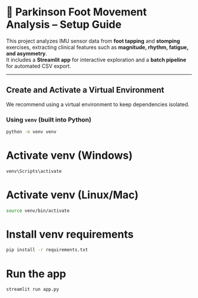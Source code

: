 # 🚀 Parkinson Foot Movement Analysis – Setup Guide

This project analyzes IMU sensor data from **foot tapping** and **stomping** exercises, extracting clinical features such as **magnitude, rhythm, fatigue, and asymmetry**.  
It includes a **Streamlit app** for interactive exploration and a **batch pipeline** for automated CSV export.

---

## Create and Activate a Virtual Environment

We recommend using a virtual environment to keep dependencies isolated.

### Using `venv` (built into Python)
```bash
python -m venv venv
```

# Activate venv (Windows)
```bash
venv\Scripts\activate
```
# Activate venv (Linux/Mac)
```bash
source venv/bin/activate
```
# Install venv requirements
```bash
pip install -r requirements.txt
```
# Run the app
```bash
streamlit run app.py
```